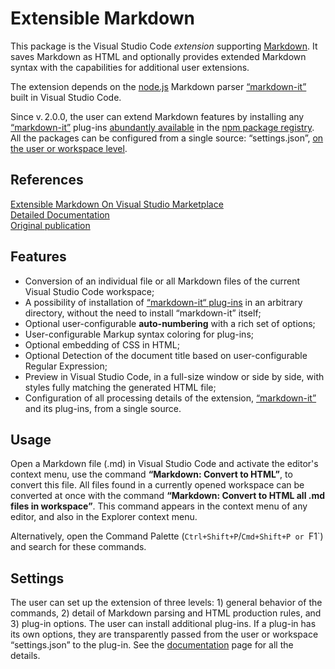 # Extensible Markdown

This package is the Visual Studio Code *extension* supporting [Markdown](https://en.wikipedia.org/wiki/Markdown). It saves Markdown as HTML and optionally provides extended Markdown syntax with the capabilities for additional user extensions.

The extension depends on the [node.js](https://nodejs.org) Markdown parser [&ldquo;markdown-it&rdquo;](https://www.npmjs.com/package/markdown-it) built in Visual Studio Code.

Since v.&thinsp;2.0.0, the user can extend Markdown features by installing any [&ldquo;markdown-it&rdquo;](https://www.npmjs.com/package/markdown-it) plug-ins [abundantly available](https://www.npmjs.com/browse/keyword/markdown-it-plugin) in the [npm package registry](https://www.npmjs.com). All the packages can be configured from a single source: &ldquo;settings.json&rdquo;, [on the user or workspace level](https://code.visualstudio.com/docs/getstarted/settings).

## References

[Extensible Markdown On Visual Studio Marketplace](https://marketplace.visualstudio.com/items?itemName=sakryukov.extensible-markdown)<br/>
[Detailed Documentation](https://sakryukov.github.io/vscode-extensible-markdown/index.html)<br/>
[Original publication](https://sakryukov.github.io/publications/2017-06-29.All-in-One-Toolchain-for-Article-Writing-with-Visual-Studio-Code.html)

## Features

* Conversion of an individual file or all Markdown files of the current Visual Studio Code workspace;
* A possibility of installation of [&ldquo;markdown-it&ldquo; plug-ins](https://www.npmjs.com/package/markdown-it) in an arbitrary directory, without the need to install &ldquo;markdown-it&rdquo; itself;
* Optional user-configurable **auto-numbering** with a rich set of options;
* User-configurable Markup syntax coloring for plug-ins;
* Optional embedding of CSS in HTML;
* Optional Detection of the document title based on user-configurable Regular Expression;
* Preview in Visual Studio Code, in a full-size window or side by side, with styles fully matching the generated HTML file;
* Configuration of all processing details of the extension, [&ldquo;markdown-it&rdquo;](https://www.npmjs.com/package/markdown-it) and its plug-ins, from a single source.

## Usage

Open a Markdown file (.md) in Visual Studio Code and activate the editor's context menu, use the command **&ldquo;Markdown: Convert to HTML&rdquo;**, to convert this file. All files found in a currently opened workspace can be converted at once with the command **&ldquo;Markdown: Convert to HTML all .md files in workspace&rdquo;**. This command appears in the context menu of any editor, and also in the Explorer context menu.

Alternatively, open the Command Palette (`Ctrl+Shift+P`/`Cmd+Shift+P or `F1`) and search for these commands.

## Settings

The user can set up the extension of three levels: 1) general behavior of the commands, 2) detail of Markdown parsing and HTML production rules, and 3) plug-in options. The user can install additional plug-ins. If a plug-in has its own options, they are transparently passed from the user or workspace &ldquo;settings.json&rdquo; to the plug-in. See the [documentation](https://sakryukov.github.io/vscode-extensible-markdown/Extensible-Markdown.html) page for all the details.
